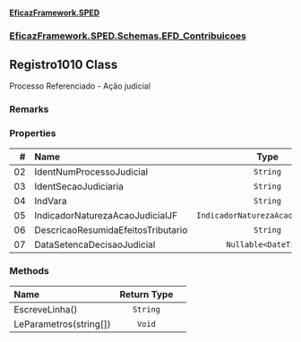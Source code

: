 #### [EficazFramework.SPED](EficazFrameworkSPED.md 'EficazFramework SPED')
### [EficazFramework.SPED.Schemas.EFD_Contribuicoes](EficazFramework.SPED.Schemas.EFD_Contribuicoes.md 'EficazFramework.SPED.Schemas.EFD_Contribuicoes')

## Registro1010 Class

Processo Referenciado - Ação judicial

### Remarks
### Properties

| # | Name | Type | |
| ---: | :--- | :---: | :--- |
| 02 | IdentNumProcessoJudicial | `String` |  |
| 03 | IdentSecaoJudiciaria | `String` |  |
| 04 | IndVara | `String` |  |
| 05 | IndicadorNaturezaAcaoJudicialJF | `IndicadorNaturezaAcaoJudicialJF` |  |
| 06 | DescricaoResumidaEfeitosTributario | `String` |  |
| 07 | DataSetencaDecisaoJudicial | `Nullable<DateTime>` |  |
### Methods

| Name | Return Type | |
| :--- | :---: | :--- |
| EscreveLinha() | `String` |  |
| LeParametros(string[]) | `Void` |  |
